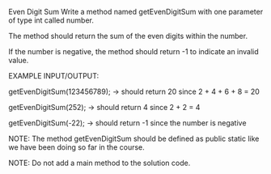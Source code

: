 Even Digit Sum
Write a method named getEvenDigitSum with one parameter of type int called number. 

The method should return the sum of the even digits within the number. 

If the number is negative, the method should return -1 to indicate an invalid value.



EXAMPLE INPUT/OUTPUT:

getEvenDigitSum(123456789); → should return 20 since 2 + 4 + 6 + 8 = 20

getEvenDigitSum(252); → should return 4 since 2 + 2 = 4

getEvenDigitSum(-22); → should return -1 since the number is negative



NOTE: The method getEvenDigitSum ​should be defined as public static like we have been doing so far in the course.

NOTE: Do not add a main method to the solution code.
